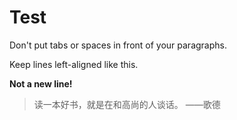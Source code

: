 # Test

Don't put tabs or spaces in front of your paragraphs.

Keep lines left-aligned like this.

**Not a new line!**<br>

> 读一本好书，就是在和高尚的人谈话。 ——歌德
